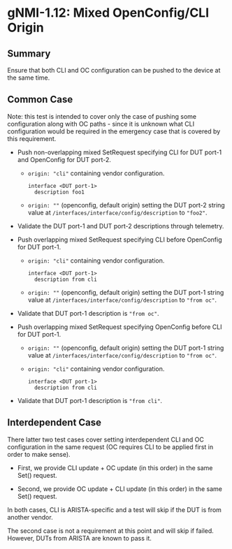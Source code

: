 # gNMI-1.12: Mixed OpenConfig/CLI Origin

## Summary

Ensure that both CLI and OC configuration can be pushed to the device at the
same time.

## Common Case

Note: this test is intended to cover only the case of pushing some configuration
along with OC paths - since it is unknown what CLI configuration would be
required in the emergency case that is covered by this requirement.

*   Push non-overlapping mixed SetRequest specifying CLI for DUT port-1 and
    OpenConfig for DUT port-2.

    *   `origin: "cli"` containing vendor configuration.

        ```
        interface <DUT port-1>
          description foo1
        ```

    *   `origin: ""` (openconfig, default origin) setting the DUT port-2 string
        value at `/interfaces/interface/config/description` to `"foo2"`.

*   Validate the DUT port-1 and DUT port-2 descriptions through telemetry.

*   Push overlapping mixed SetRequest specifying CLI before OpenConfig for DUT
    port-1.

    *   `origin: "cli"` containing vendor configuration.

        ```
        interface <DUT port-1>
          description from cli
        ```

    *   `origin: ""` (openconfig, default origin) setting the DUT port-1 string
        value at `/interfaces/interface/config/description` to `"from oc"`.

*   Validate that DUT port-1 description is `"from oc"`.

*   Push overlapping mixed SetRequest specifying OpenConfig before CLI for
    DUT port-1.

    *   `origin: ""` (openconfig, default origin) setting the DUT port-1 string
        value at `/interfaces/interface/config/description` to `"from oc"`.

    *   `origin: "cli"` containing vendor configuration.

        ```
        interface <DUT port-1>
          description from cli
        ```

*   Validate that DUT port-1 description is `"from cli"`.

## Interdependent Case

There latter two test cases cover setting interdependent CLI and OC configuration in the same request (OC requires CLI to be applied first in order to make sense).

* First, we provide CLI update + OC update (in this order) in the same Set() request.

* Second, we provide OC update + CLI update (in this order) in the same Set() request.

In both cases, CLI is ARISTA-specific and a test will skip if the DUT is from another vendor.

The second case is not a requirement at this point and will skip if failed. However, DUTs from ARISTA are known to pass it.
